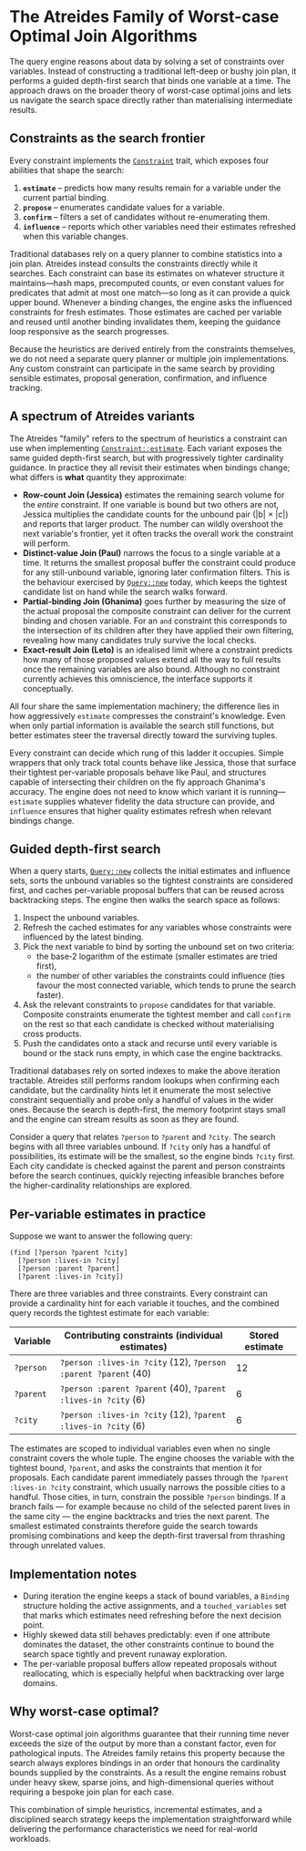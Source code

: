# The Atreides Family of Worst-case Optimal Join Algorithms

The query engine reasons about data by solving a set of constraints over
variables. Instead of constructing a traditional left-deep or bushy join plan,
it performs a guided depth-first search that binds one variable at a time. The
approach draws on the broader theory of worst-case optimal joins and lets us
navigate the search space directly rather than materialising intermediate
results.

## Constraints as the search frontier

Every constraint implements the [`Constraint`](crate::query::Constraint) trait,
which exposes four abilities that shape the search:

1. **`estimate`** – predicts how many results remain for a variable under the
   current partial binding.
2. **`propose`** – enumerates candidate values for a variable.
3. **`confirm`** – filters a set of candidates without re-enumerating them.
4. **`influence`** – reports which other variables need their estimates refreshed
   when this variable changes.

Traditional databases rely on a query planner to combine statistics into a join
plan. Atreides instead consults the constraints directly while it searches. Each
constraint can base its estimates on whatever structure it maintains—hash maps,
precomputed counts, or even constant values for predicates that admit at most
one match—so long as it can provide a quick upper bound. Whenever a binding
changes, the engine asks the influenced constraints for fresh estimates. Those
estimates are cached per variable and reused until another binding invalidates
them, keeping the guidance loop responsive as the search progresses.

Because the heuristics are derived entirely from the constraints themselves, we
do not need a separate query planner or multiple join implementations. Any
custom constraint can participate in the same search by providing sensible
estimates, proposal generation, confirmation, and influence tracking.

## A spectrum of Atreides variants

The Atreides "family" refers to the spectrum of heuristics a constraint can use
when implementing [`Constraint::estimate`](crate::query::Constraint). Each
variant exposes the same guided depth-first search, but with progressively
tighter cardinality guidance. In practice they all revisit their estimates when
bindings change; what differs is **what** quantity they approximate:

- **Row-count Join (Jessica)** estimates the remaining search volume for the
  *entire* constraint. If one variable is bound but two others are not, Jessica
  multiplies the candidate counts for the unbound pair (\|b\| × \|c\|) and
  reports that larger product. The number can wildly overshoot the next
  variable's frontier, yet it often tracks the overall work the constraint will
  perform.
- **Distinct-value Join (Paul)** narrows the focus to a single variable at a
  time. It returns the smallest proposal buffer the constraint could produce for
  any still-unbound variable, ignoring later confirmation filters. This is the
  behaviour exercised by [`Query::new`](crate::query::Query::new) today, which
  keeps the tightest candidate list on hand while the search walks forward.
- **Partial-binding Join (Ghanima)** goes further by measuring the size of the
  actual proposal the composite constraint can deliver for the current binding
  and chosen variable. For an `and` constraint this corresponds to the
  intersection of its children after they have applied their own filtering,
  revealing how many candidates truly survive the local checks.
- **Exact-result Join (Leto)** is an idealised limit where a constraint predicts
  how many of those proposed values extend all the way to full results once the
  remaining variables are also bound. Although no constraint currently achieves
  this omniscience, the interface supports it conceptually.

All four share the same implementation machinery; the difference lies in how
aggressively `estimate` compresses the constraint's knowledge. Even when only
partial information is available the search still functions, but better
estimates steer the traversal directly toward the surviving tuples.

Every constraint can decide which rung of this ladder it occupies. Simple
wrappers that only track total counts behave like Jessica, those that surface
their tightest per-variable proposals behave like Paul, and structures capable
of intersecting their children on the fly approach Ghanima's accuracy. The
engine does not need to know which variant it is running—`estimate` supplies
whatever fidelity the data structure can provide, and `influence` ensures that
higher quality estimates refresh when relevant bindings change.

## Guided depth-first search

When a query starts, [`Query::new`](crate::query::Query::new) collects the
initial estimates and influence sets, sorts the unbound variables so the
tightest constraints are considered first, and caches per-variable proposal
buffers that can be reused across backtracking steps. The engine then walks the
search space as follows:

1. Inspect the unbound variables.
2. Refresh the cached estimates for any variables whose constraints were
   influenced by the latest binding.
3. Pick the next variable to bind by sorting the unbound set on two criteria:
   - the base‑2 logarithm of the estimate (smaller estimates are tried first),
   - the number of other variables the constraints could influence (ties favour
     the most connected variable, which tends to prune the search faster).
4. Ask the relevant constraints to `propose` candidates for that variable.
   Composite constraints enumerate the tightest member and call `confirm` on the
   rest so that each candidate is checked without materialising cross
   products.
5. Push the candidates onto a stack and recurse until every variable is bound or
   the stack runs empty, in which case the engine backtracks.

Traditional databases rely on sorted indexes to make the above iteration
tractable. Atreides still performs random lookups when confirming each
candidate, but the cardinality hints let it enumerate the most selective
constraint sequentially and probe only a handful of values in the wider ones.
Because the search is depth-first, the memory footprint stays small and the
engine can stream results as soon as they are found.

Consider a query that relates `?person` to `?parent` and `?city`. The search
begins with all three variables unbound. If `?city` only has a handful of
possibilities, its estimate will be the smallest, so the engine binds `?city`
first. Each city candidate is checked against the parent and person constraints
before the search continues, quickly rejecting infeasible branches before the
higher-cardinality relationships are explored.

## Per-variable estimates in practice

Suppose we want to answer the following query:

```
(find [?person ?parent ?city]
  [?person :lives-in ?city]
  [?person :parent ?parent]
  [?parent :lives-in ?city])
```

There are three variables and three constraints. Every constraint can provide a
cardinality hint for each variable it touches, and the combined query records
the tightest estimate for each variable:

| Variable | Contributing constraints (individual estimates) | Stored estimate |
|----------|-------------------------------------------------|-----------------|
| `?person` | `?person :lives-in ?city` (12), `?person :parent ?parent` (40) | 12 |
| `?parent` | `?person :parent ?parent` (40), `?parent :lives-in ?city` (6) | 6 |
| `?city` | `?person :lives-in ?city` (12), `?parent :lives-in ?city` (6) | 6 |

The estimates are scoped to individual variables even when no single constraint
covers the whole tuple. The engine chooses the variable with the tightest bound,
`?parent`, and asks the constraints that mention it for proposals. Each
candidate parent immediately passes through the `?parent :lives-in ?city`
constraint, which usually narrows the possible cities to a handful. Those
cities, in turn, constrain the possible `?person` bindings. If a branch fails —
for example because no child of the selected parent lives in the same city — the
engine backtracks and tries the next parent. The smallest estimated constraints
therefore guide the search towards promising combinations and keep the
depth-first traversal from thrashing through unrelated values.

## Implementation notes

- During iteration the engine keeps a stack of bound variables, a `Binding`
  structure holding the active assignments, and a `touched_variables` set that
  marks which estimates need refreshing before the next decision point.
- Highly skewed data still behaves predictably: even if one attribute dominates
  the dataset, the other constraints continue to bound the search space tightly
  and prevent runaway exploration.
- The per-variable proposal buffers allow repeated proposals without
  reallocating, which is especially helpful when backtracking over large
  domains.

## Why worst-case optimal?

Worst-case optimal join algorithms guarantee that their running time never
exceeds the size of the output by more than a constant factor, even for
pathological inputs. The Atreides family retains this property because the
search always explores bindings in an order that honours the cardinality bounds
supplied by the constraints. As a result the engine remains robust under heavy
skew, sparse joins, and high-dimensional queries without requiring a bespoke
join plan for each case.

This combination of simple heuristics, incremental estimates, and a disciplined
search strategy keeps the implementation straightforward while delivering the
performance characteristics we need for real-world workloads.
